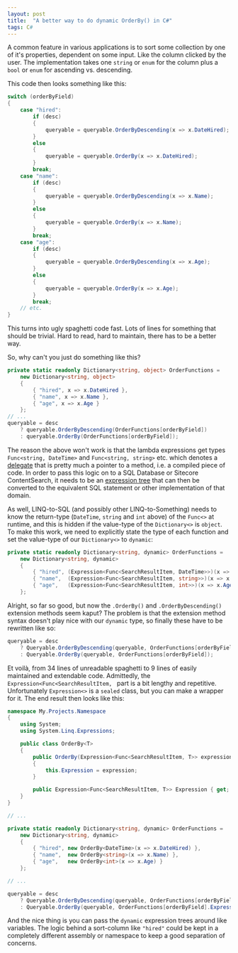 ```yaml
---
layout: post
title:  "A better way to do dynamic OrderBy() in C#"
tags: C#
---
```


A common feature in various applications is to sort some collection by one of it's properties, dependent on some input. Like the column clicked by the user. The implementation takes one `string` or `enum` for the column plus a `bool` or `enum` for ascending vs. descending.

This code then looks something like this:

```c#
switch (orderByField)
{
	case "hired":
		if (desc)
		{
			queryable = queryable.OrderByDescending(x => x.DateHired);
		}
		else
		{
			queryable = queryable.OrderBy(x => x.DateHired);
		}
		break;
	case "name":
		if (desc)
		{
			queryable = queryable.OrderByDescending(x => x.Name);
		}
		else
		{
			queryable = queryable.OrderBy(x => x.Name);
		}
		break;
	case "age":
		if (desc)
		{
			queryable = queryable.OrderByDescending(x => x.Age);
		}
		else
		{
			queryable = queryable.OrderBy(x => x.Age);
		}
		break;
	// etc.
}
```

This turns into ugly spaghetti code fast. Lots of lines for something that should be trivial. Hard to read, hard to maintain, there has to be a better way.

So, why can't you just do something like this?

```c#
private static readonly Dictionary<string, object> OrderFunctions =
	new Dictionary<string, object>
	{
		{ "hired", x => x.DateHired },
		{ "name", x => x.Name },
		{ "age", x => x.Age }
	};
// ...
queryable = desc
	? queryable.OrderByDescending(OrderFunctions[orderByField])
	: queryable.OrderBy(OrderFunctions[orderByField]);
```

The reason the above won't work is that the lambda expressions get types `Func<string, DateTime>` and `Func<string, string>` etc. which denotes a [delegate](https://docs.microsoft.com/en-us/dotnet/api/system.func-2?view=netframework-4.8) that is pretty much a pointer to a method, i.e. a compiled piece of code. In order to pass this logic on to a SQL Database or Sitecore ContentSearch, it needs to be an [expression tree](https://docs.microsoft.com/en-us/dotnet/csharp/programming-guide/concepts/expression-trees/) that can then be converted to the equivalent SQL statement or other implementation of that domain.

As well, LINQ-to-SQL (and possibly other LINQ-to-Something) needs to know the return-type (`DateTime`, `string` and `int` above) of the `Func<>` at runtime, and this is hidden if the value-type of the `Dictionary<>` is `object`. To make this work, we need to explicitly state the type of each function and set the value-type of our `Dictionary<>` to `dynamic`:

```c#
private static readonly Dictionary<string, dynamic> OrderFunctions =
	new Dictionary<string, dynamic>
	{
		{ "hired", (Expression<Func<SearchResultItem, DateTime>>)(x => x.DateHired) },
		{ "name",  (Expression<Func<SearchResultItem, string>>)(x => x.Name) },
		{ "age",   (Expression<Func<SearchResultItem, int>>)(x => x.Age) }
	};
```

Alright, so far so good, but now the `.OrderBy()` and `.OrderByDescending()` extension methods seem kaput? The problem is that the extension method syntax doesn't play nice with our `dynamic` type, so finally these have to be rewritten like so:

```c#
queryable = desc
	? Queryable.OrderByDescending(queryable, OrderFunctions[orderByField])
	: Queryable.OrderBy(queryable, OrderFunctions[orderByField]);
```

Et voilà, from 34 lines of unreadable spaghetti to 9 lines of easily maintained and extendable code. Admittedly, the `Expression<Func<SearchResultItem, ` part is a bit lengthy and repetitive. Unfortunately `Expression<>` is a `sealed` class, but you can make a wrapper for it. The end result then looks like this:

```c#
namespace My.Projects.Namespace
{
    using System;
    using System.Linq.Expressions;

    public class OrderBy<T>
    {
        public OrderBy(Expression<Func<SearchResultItem, T>> expression)
        {
            this.Expression = expression;
        }

        public Expression<Func<SearchResultItem, T>> Expression { get; }
    }
}

// ...

private static readonly Dictionary<string, dynamic> OrderFunctions =
	new Dictionary<string, dynamic>
	{
		{ "hired", new OrderBy<DateTime>(x => x.DateHired) },
		{ "name",  new OrderBy<string>(x => x.Name) },
		{ "age",   new OrderBy<int>(x => x.Age) }
	};

// ...

queryable = desc
	? Queryable.OrderByDescending(queryable, OrderFunctions[orderByField].Expression)
	: Queryable.OrderBy(queryable, OrderFunctions[orderByField].Expression);
```

And the nice thing is you can pass the `dynamic` expression trees around like variables. The logic behind a sort-column like `"hired"` could be kept in a completely different assembly or namespace to keep a good separation of concerns.